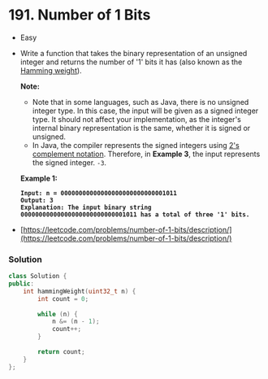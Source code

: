 # 191. Number of 1 Bits

* Easy
*   Write a function that takes the binary representation of an unsigned integer and returns the number of '1' bits it has (also known as the [Hamming weight](http://en.wikipedia.org/wiki/Hamming\_weight)).

    **Note:**

    * Note that in some languages, such as Java, there is no unsigned integer type. In this case, the input will be given as a signed integer type. It should not affect your implementation, as the integer's internal binary representation is the same, whether it is signed or unsigned.
    * In Java, the compiler represents the signed integers using [2's complement notation](https://en.wikipedia.org/wiki/Two's\_complement). Therefore, in **Example 3**, the input represents the signed integer. `-3`.

    &#x20;

    **Example 1:**

    <pre><code><strong>Input: n = 00000000000000000000000000001011
    </strong><strong>Output: 3
    </strong><strong>Explanation: The input binary string 00000000000000000000000000001011 has a total of three '1' bits.
    </strong></code></pre>


* [https://leetcode.com/problems/number-of-1-bits/description/](https://leetcode.com/problems/number-of-1-bits/description/)

### Solution&#x20;

```cpp
class Solution {
public:
    int hammingWeight(uint32_t n) {
        int count = 0;
        
        while (n) {
            n &= (n - 1);
            count++;
        }
        
        return count;
    }
};
```

